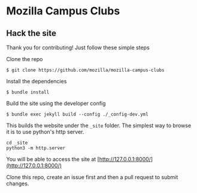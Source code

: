 # Mozilla Campus Clubs

## Hack the site

Thank you for contributing! Just follow these simple steps

Clone the repo

``$ git clone https://github.com/mozilla/mozilla-campus-clubs``

Install the dependencies

``$ bundle install``

Build the site using the developer config

``$ bundle exec jekyll build --config ./_config-dev.yml``

This builds the website under the `_site` folder. The simplest way to browse it is to use python's http server.

```
cd _site
python3 -m http.server
```

You will be able to access the site at [http://127.0.0.1:8000/](http://127.0.0.1:8000/)

Clone this repo, create an issue first and then a pull request to submit changes.

